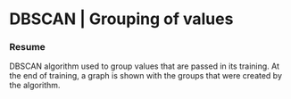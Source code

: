 <h1>DBSCAN | Grouping of values</h1>

<h3>Resume</h3>
<p>
    DBSCAN algorithm used to group values ​​that are passed in its training. At the end of training, a graph is shown with the groups that were created by the algorithm.
</p>